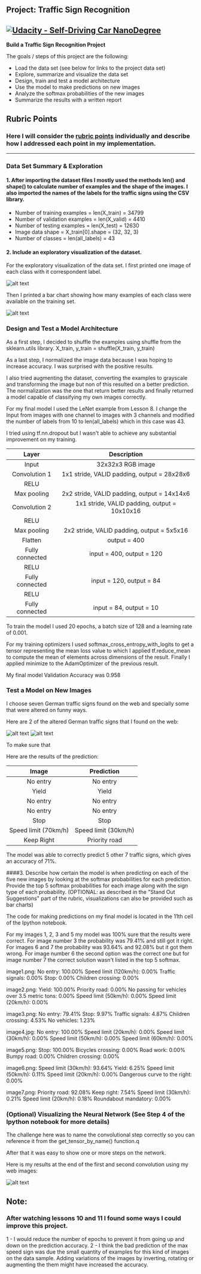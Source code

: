 ## Project: Traffic Sign Recognition
[![Udacity - Self-Driving Car NanoDegree](https://s3.amazonaws.com/udacity-sdc/github/shield-carnd.svg)](http://www.udacity.com/drive)
---

**Build a Traffic Sign Recognition Project**

The goals / steps of this project are the following:
* Load the data set (see below for links to the project data set)
* Explore, summarize and visualize the data set
* Design, train and test a model architecture
* Use the model to make predictions on new images
* Analyze the softmax probabilities of the new images
* Summarize the results with a written report


[//]: # (Image References)

[image1]: ./images/image1.png "Visualization 1"
[image2]: ./images/image2.png "Visualization 2"
[image3]: ./images/image3.png "Traffic Sign 1"
[image4]: ./images/image4.png "Traffic Sign 2"
[image5]: ./images/image5.png "CNN Visualization"

## Rubric Points
### Here I will consider the [rubric points](https://review.udacity.com/#!/rubrics/481/view) individually and describe how I addressed each point in my implementation.
---

### Data Set Summary & Exploration

#### 1. After importing the dataset files I mostly used the methods len() and shape() to calculate number of examples and the shape of the images. I also imported the names of the labels for the traffic signs using the CSV library.  	

* Number of training examples = len(X_train) = 34799
* Number of validation examples = len(X_valid) = 4410
* Number of testing examples = len(X_test) = 12630
* Image data shape = X_train[0].shape = (32, 32, 3)
* Number of classes = len(all_labels) = 43

#### 2. Include an exploratory visualization of the dataset.

For the exploratory visualization of the data set. I first printed one image of each class with it correspondent label.

![alt text][image1]

Then I printed a bar chart showing how many examples of each class were available on the training set.

![alt text][image2]

### Design and Test a Model Architecture

As a first step, I decided to shuffle the examples using shuffle from the sklearn.utils library.
X_train, y_train = shuffle(X_train, y_train)

As a last step, I normalized the image data because I was hoping to increase accuracy. I was surprised with the positive results.

I also tried augmenting the dataset, converting the examples to grayscale and transforming the image but non of this resulted on a better prediction. The normalization was the one that return better results and finally returned a model capable of classifying my own images correctly.

For my final model I used the LeNet example from Lesson 8. I change the Input from images with one channel to images with 3 channels and modified the number of labels from 10 to len(all_labels) which in this case was 43.

I tried using tf.nn.dropout but I wasn't able to achieve any substantial improvement on my training.


| Layer         		|     Description	        					|
|:---------------------:|:---------------------------------------------:|
| Input         		| 32x32x3 RGB image   							|
| Convolution 1     	| 1x1 stride, VALID padding, output = 28x28x6 	|
| RELU					|												|
| Max pooling	      	| 2x2 stride, VALID padding, output = 14x14x6   |
| Convolution 2  	    | 1x1 stride, VALID padding, output = 10x10x16  |
| RELU					|												|
| Max pooling	      	| 2x2 stride, VALID padding, output = 5x5x16    |
| Flatten				| output = 400									|
| Fully connected		| input = 400, output = 120       	            |
| RELU					|												|
| Fully connected		| input = 120, output = 84       	            |
| RELU					|												|
| Fully connected		| input = 84, output = 10       	            |


To train the model I used 20 epochs, a batch size of 128 and a learning rate of 0.001.

For my training optimizers I used softmax_cross_entropy_with_logits to get a tensor representing the mean loss value to which I applied tf.reduce_mean to compute the mean of elements across dimensions of the result. Finally I applied minimize to the AdamOptimizer of the previous result.

My final model Validation Accuracy was 0.958

### Test a Model on New Images

I choose seven German traffic signs found on the web and specially some that were altered on funny ways.

Here are 2 of the altered German traffic signs that I found on the web:

![alt text][image3] ![alt text][image4]

To make sure that

Here are the results of the prediction:

| Image			        |     Prediction	        					|
|:---------------------:|:---------------------------------------------:|
| No entry       		| No entry   									|
| Yield     			| Yield 										|
| No entry				| No entry										|
| No entry				| No entry										|
| Stop      			| Stop     		    							|
| Speed limit (70km/h)	| Speed limit (30km/h)							|
| Keep Right			| Priority road									|

The model was able to correctly predict 5 other 7 traffic signs, which gives an accuracy of 71%.

####3. Describe how certain the model is when predicting on each of the five new images by looking at the softmax probabilities for each prediction. Provide the top 5 softmax probabilities for each image along with the sign type of each probability. (OPTIONAL: as described in the "Stand Out Suggestions" part of the rubric, visualizations can also be provided such as bar charts)

The code for making predictions on my final model is located in the 11th cell of the Ipython notebook.

For my images 1, 2, 3 and 5 my model was 100% sure that the results were correct. For image number 3 the probability was 79.41% and still got it right.
For images 6 and 7 the probability was 93.64% and 92.08% but it got them wrong. For image number 6 the second option was the correct one but for image number 7 the correct solution wasn't listed in the top 5 softmax.

image1.png:
No entry: 100.00%
Speed limit (120km/h): 0.00%
Traffic signals: 0.00%
Stop: 0.00%
Children crossing: 0.00%

image2.png:
Yield: 100.00%
Priority road: 0.00%
No passing for vehicles over 3.5 metric tons: 0.00%
Speed limit (50km/h): 0.00%
Speed limit (20km/h): 0.00%

image3.png:
No entry: 79.41%
Stop: 9.97%
Traffic signals: 4.87%
Children crossing: 4.53%
No vehicles: 1.23%

image4.jpg:
No entry: 100.00%
Speed limit (20km/h): 0.00%
Speed limit (30km/h): 0.00%
Speed limit (50km/h): 0.00%
Speed limit (60km/h): 0.00%

image5.png:
Stop: 100.00%
Bicycles crossing: 0.00%
Road work: 0.00%
Bumpy road: 0.00%
Children crossing: 0.00%

image6.png:
Speed limit (30km/h): 93.64%
Yield: 6.25%
Speed limit (50km/h): 0.11%
Speed limit (20km/h): 0.00%
Dangerous curve to the right: 0.00%

image7.png:
Priority road: 92.08%
Keep right: 7.54%
Speed limit (30km/h): 0.21%
Speed limit (20km/h): 0.18%
Roundabout mandatory: 0.00%

### (Optional) Visualizing the Neural Network (See Step 4 of the Ipython notebook for more details)

The challenge here was to name the convolutional step correctly so you can reference it from the get_tensor_by_name() function.q

After that it was easy to show one or more steps on the network.

Here is my results at the end of the first and second convolution using my web images:

![alt text][image5]

## Note:
### After watching lessons 10 and 11 I found some ways I could improve this project.

1 - I would reduce the number of epochs to prevent it from going up and down on the prediction accuracy.
2 - I think the bad prediction of the max speed sign was due the small quantity of examples for this kind of images on the data sample. Adding variations of the images by inverting, rotating or augmenting the them might have increased the accuracy.
